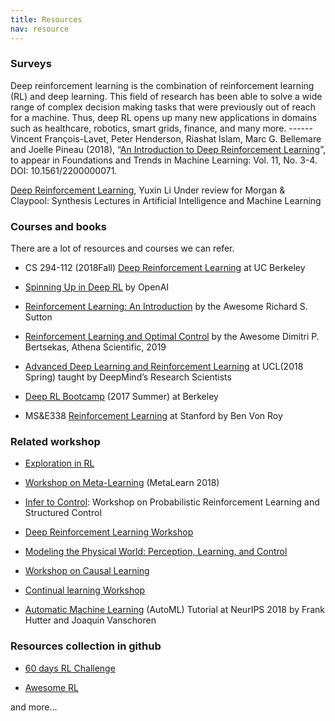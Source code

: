 ```yaml
---
title: Resources
nav: resource
---
```


### Surveys

Deep reinforcement learning is the combination of reinforcement learning (RL) and deep learning.
This field of research has been able to solve a wide range of complex decision making tasks that were previously out of reach for a machine.
Thus, deep RL opens up many new applications in domains such as healthcare, robotics, smart grids, finance, and many more. ------ Vincent François-Lavet, Peter Henderson, Riashat Islam, Marc G. Bellemare and Joelle Pineau (2018), “[An Introduction to Deep Reinforcement Learning](https://arxiv.org/abs/1811.12560)”, to appear in Foundations and Trends in Machine Learning: Vol. 11, No. 3-4. DOI: 10.1561/2200000071.

[Deep Reinforcement Learning](https://arxiv.org/abs/1810.06339), Yuxin Li Under review for Morgan & Claypool: Synthesis Lectures in Artificial Intelligence and Machine Learning


### Courses and books

There are a lot of resources and courses we can refer.
- CS 294-112 (2018Fall) [Deep Reinforcement Learning]((http://rail.eecs.berkeley.edu/deeprlcourse/)) at UC Berkeley
 
- [Spinning Up in Deep RL](https://spinningup.openai.com/en/latest/) by OpenAI

- [Reinforcement Learning: An Introduction](http://incompleteideas.net/book/the-book.html) by the Awesome Richard S. Sutton

- [Reinforcement Learning and Optimal Control](http://web.mit.edu/dimitrib/www/RLbook.html) by the Awesome Dimitri P. Bertsekas, Athena Scientific, 2019

- [Advanced Deep Learning and Reinforcement Learning](https://github.com/enggen/DeepMind-Advanced-Deep-Learning-and-Reinforcement-Learning) at UCL(2018 Spring) taught by DeepMind’s Research Scientists
 
- [Deep RL Bootcamp](https://sites.google.com/view/deep-rl-bootcamp/lectures) (2017 Summer) at Berkeley
 
- MS&E338 [Reinforcement Learning](https://web.stanford.edu/class/msande338/) at Stanford by Ben Von Roy

### Related workshop

- [Exploration in RL](https://sites.google.com/view/erl-2018/home)

- [Workshop on Meta-Learning](http://metalearning.ml/2018/) (MetaLearn 2018)

- [Infer to Control](https://sites.google.com/view/infer2control-nips2018): Workshop on Probabilistic Reinforcement Learning and Structured Control

- [Deep Reinforcement Learning Workshop](https://sites.google.com/view/deep-rl-workshop-nips-2018/home)

- [Modeling the Physical World: Perception, Learning, and Control](http://phys2018.csail.mit.edu/program.html)

- [Workshop on Causal Learning](https://sites.google.com/view/nips2018causallearning/home)

- [Continual learning Workshop](https://sites.google.com/view/continual2018/home)

- [Automatic Machine Learning](https://www.automl.org/events/) (AutoML) Tutorial at NeurIPS 2018 by Frank Hutter and Joaquin Vanschoren


### Resources collection in github

- [60 days RL Challenge](https://github.com/andri27-ts/60_Days_RL_Challenge)

- [Awesome RL](https://github.com/aikorea/awesome-rl)

and more…
